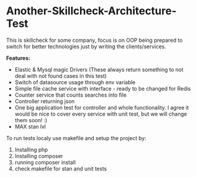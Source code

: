 # Another-Skillcheck-Architecture-Test
This is skillcheck for some company, focus is on OOP being prepared to switch for better technologies just by writing the clients/services.


**Features:**
- Elastic & Mysql magic Drivers (These always return something to not deal with not found cases in this test)
- Switch of datasource usage through env variable 
- Simple file cache service with interface - ready to be changed for Redis
- Counter service that counts searches into file 
- Controller returning json
- One big application test for controller and whole functionality. I agree it would be nice to cover every service with unit test, but we will change them soon! :)
- MAX stan lvl

To run tests localy use makefile and setup the project by:
1. Installing php
2. Installing composer
3. running composer install
4. check makefile for stan and unit tests
